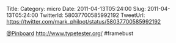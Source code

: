 Title: 
Category: micro
Date: 2011-04-13T05:24:00
Slug: 2011-04-13T05:24:00
TwitterId: 58037700585992192
TweetUrl: https://twitter.com/mark_philpot/status/58037700585992192

[@Pinboard](https://twitter.com/Pinboard) http://www.typetester.org/ #framebust